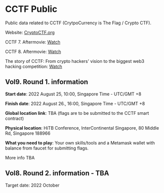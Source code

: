 # CCTF Public
Public data related to CCTF (CrytpoCurrency is The Flag / Crypto CTF).

Website: [CryptoCTF.org](https://cryptoctf.org/)

CCTF 7. Aftermovie: [Watch](https://www.youtube.com/watch?v=RpLoED1mJYM)

CCTF 8. Aftermovie: [Watch](https://www.youtube.com/watch?v=AXD2Z-muV9g)

The story of CCTF: From crypto hackers' vision to the biggest web3 hacking competition: [Watch](https://www.youtube.com/watch?v=gdD73HAVofU)

## Vol9. Round 1. information

**Start date**: 2022 August 25, 10:00, Singapore Time - UTC/GMT +8

**Finish date**: 2022 August 26., 16:00, Singapore Time - UTC/GMT +8

**Global location link**: TBA (flags are to be submitted to the CCTF smart contract)

**Physical location**: HiTB Conference, InterContinental Singapore, 80 Middle Rd, Singapore 188966

**What you need to play**: Your own skills/tools and a Metamask wallet with balance from faucet for submitting flags.

More info TBA


## Vol8. Round 2. information - TBA

Target date: 2022 October
